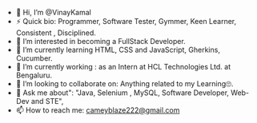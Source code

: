 - 👋 Hi, I’m @VinayKamal
- ⚡ Quick bio: Programmer, Software Tester, Gymmer, Keen Learner, Consistent , Disciplined.
- 👀 I’m interested in becoming a FullStack Developer.
- 🌱 I’m currently learning HTML, CSS and JavaScript, Gherkins, Cucumber.
- 🔭 I’m currently working : as an Intern at HCL Technologies Ltd. at Bengaluru.
- 💞️ I’m looking to collaborate on: Anything related to my Learning🙄.
- 💬 Ask me about":  "Java, Selenium , MySQL, Software Developer, Web-Dev and STE",
- 📫 How to reach me: cameyblaze222@gmail.com
<!---
VinayCodes666/VinayCodes666 is a ✨ special ✨ repository because its `README.md` (this file) appears on your GitHub profile.
You can click the Preview link to take a look at your changes.
--->
